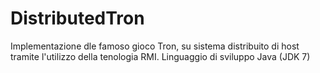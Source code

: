 # DistributedTron
Implementazione dle famoso gioco Tron, su sistema distribuito di host tramite l'utilizzo della tenologia RMI. Linguaggio di sviluppo Java (JDK 7)
